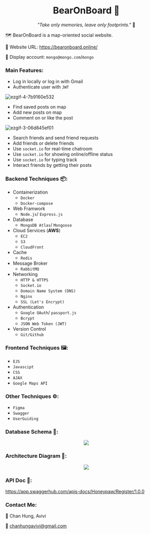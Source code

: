<h1 align="center"> BearOnBoard 🐻</h1>

<p align="center"> <i>"Take only memories, leave only footprints."</i> 🐾</p>

🗺️ BearOnBoard is a map-oriented social website.

🔗 Website URL: https://bearonboard.online/

🤖 Display account: `mongo@mongo.com`/`mongo`

### Main Features:
- Log in locally or log in with Gmail
- Authenticate user with `JWT`

![ezgif-4-7b9160e532](https://user-images.githubusercontent.com/95410966/173206834-721aa46f-1716-4729-89f0-cb0bfcb03c7d.gif)
- Find saved posts on map
- Add new posts on map
- Comment on or like the post

![ezgif-3-06d845ef01](https://user-images.githubusercontent.com/95410966/173212695-7350906c-0743-452a-b3fd-0f24f9c8dc58.gif)
- Search friends and send friend requests
- Add friends or delete friends
- Use `socket.io` for real-time chatroom
- Use `socket.io` for showing online/offline status
- Use `socket.io` for typing track
- Interact friends by getting their posts

### Backend Techniques 📦:
- Containerization 
  - `Docker`
  - `Docker-compose`
- Web Framwork
  - `Node.js`/ `Express.js`
- Database
  - `MongoDB Atlas`/ `Mongoose`
- Cloud Services (**AWS**)
  - `EC2`
  - `S3`
  - `CloudFront`
- Cache
  - `Redis`
- Message Broker
  - `RabbitMQ`
- Networking
  - `HTTP & HTTPS`
  - `Socket.io`
  - `Domain Name System (DNS)`
  - `Nginx`
  - `SSL (Let's Encrypt)`
- Authentication
  - `Google OAuth`/ `passport.js`
  - `Bcrypt`
  - `JSON Web Token (JWT)`
- Version Control
  - `Git/Github`

### Frontend Techniques 🖼️:
- `EJS`
- `Javascipt`
- `CSS`
- `AJAX`
- `Google Maps API`

### Other Techniques ⚙️:
- `Figma`
- `Swagger`
- `UserGuiding`

### Database Schema 💾:

<p align="center">
  <img src="https://user-images.githubusercontent.com/95410966/173165823-bce67604-e7e2-44ba-86bb-0088aa4da881.png">
</p>

### Architecture Diagram 🏰:

<p align="center">
  <img src="https://user-images.githubusercontent.com/95410966/173164822-f31eb138-cde2-40da-a479-95d8535e40e9.png">
</p>

### API Doc 📃:

https://app.swaggerhub.com/apis-docs/Honeypaw/Register/1.0.0

### Contact Me:
🐻 Chan Hung, Avivi

📩 chanhungavivi@gmail.com
